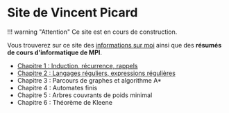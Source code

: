 # Site de Vincent Picard

!!! warning "Attention"
    Ce site est en cours de construction.

Vous trouverez sur ce site des [informations sur moi](aboutme) ainsi que des **résumés de cours d'informatique de MPI**.

- [Chapitre 1 : Induction, récurrence, rappels](general/induction)
- [Chapitre 2 : Langages réguliers, expressions régulières](langages/regexp)
- Chapitre 3 : Parcours de graphes et algorithme A*
- Chapitre 4 : Automates finis
- Chapitre 5 : Arbres couvrants de poids minimal
- Chapitre 6 : Théorème de Kleene

